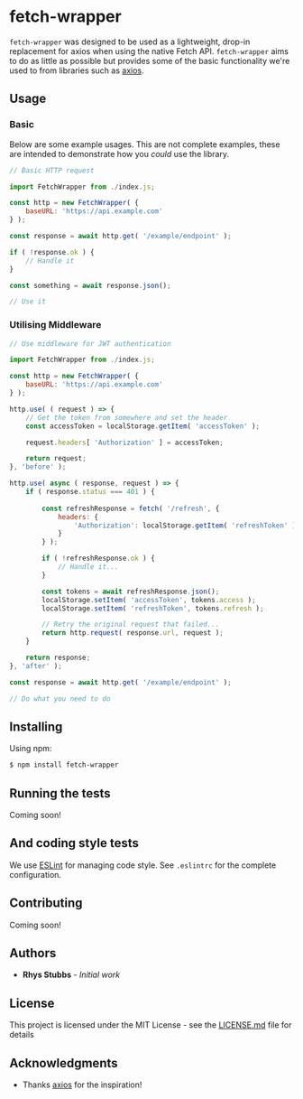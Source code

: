 # fetch-wrapper

`fetch-wrapper` was designed to be used as a lightweight, drop-in replacement for axios when using the native Fetch API. `fetch-wrapper` aims to do as little as possible but provides some of the basic functionality we're used to from libraries such as [axios](https://github.com/axios/axios).

## Usage

### Basic

Below are some example usages. This are not complete examples, these are intended to demonstrate how you *could* use the library.

```js
// Basic HTTP request

import FetchWrapper from ./index.js;

const http = new FetchWrapper( {
    baseURL: 'https://api.example.com'
} );

const response = await http.get( '/example/endpoint' );

if ( !response.ok ) {
    // Handle it
}

const something = await response.json();

// Use it
```

### Utilising Middleware

```js
// Use middleware for JWT authentication

import FetchWrapper from ./index.js;

const http = new FetchWrapper( {
    baseURL: 'https://api.example.com'
} );

http.use( ( request ) => {
    // Get the token from somewhere and set the header
    const accessToken = localStorage.getItem( 'accessToken' );

    request.headers[ 'Authorization' ] = accessToken;

    return request;
}, 'before' );

http.use( async ( response, request ) => {
    if ( response.status === 401 ) {
        
        const refreshResponse = fetch( '/refresh', {
            headers: {
                'Authorization': localStorage.getItem( 'refreshToken' )
            }
        } );

        if ( !refreshResponse.ok ) {
            // Handle it...
        }

        const tokens = await refreshResponse.json();
        localStorage.setItem( 'accessToken', tokens.access );
        localStorage.setItem( 'refreshToken', tokens.refresh );

        // Retry the original request that failed...
        return http.request( response.url, request );
    }

    return response;
}, 'after' );

const response = await http.get( '/example/endpoint' );

// Do what you need to do
```

## Installing

Using npm:

```bash
$ npm install fetch-wrapper
```

## Running the tests

Coming soon!

## And coding style tests

We use [ESLint](https://eslint.org/) for managing code style. See `.eslintrc` for the complete configuration.

## Contributing

Coming soon!

## Authors

* **Rhys Stubbs** - *Initial work*

## License

This project is licensed under the MIT License - see the [LICENSE.md](LICENSE.md) file for details

## Acknowledgments

* Thanks [axios](https://github.com/axios/axios) for the inspiration!
